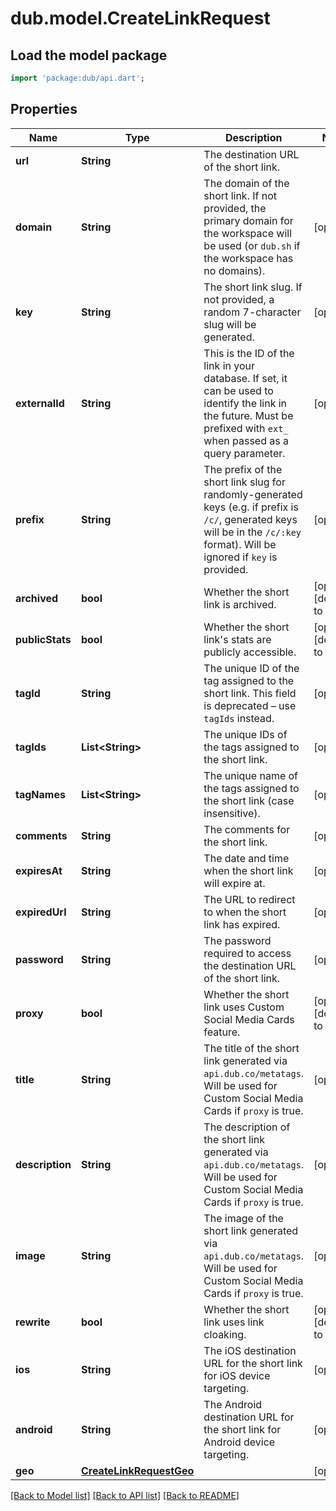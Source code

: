 # dub.model.CreateLinkRequest

## Load the model package
```dart
import 'package:dub/api.dart';
```

## Properties
Name | Type | Description | Notes
------------ | ------------- | ------------- | -------------
**url** | **String** | The destination URL of the short link. | 
**domain** | **String** | The domain of the short link. If not provided, the primary domain for the workspace will be used (or `dub.sh` if the workspace has no domains). | [optional] 
**key** | **String** | The short link slug. If not provided, a random 7-character slug will be generated. | [optional] 
**externalId** | **String** | This is the ID of the link in your database. If set, it can be used to identify the link in the future. Must be prefixed with `ext_` when passed as a query parameter. | [optional] 
**prefix** | **String** | The prefix of the short link slug for randomly-generated keys (e.g. if prefix is `/c/`, generated keys will be in the `/c/:key` format). Will be ignored if `key` is provided. | [optional] 
**archived** | **bool** | Whether the short link is archived. | [optional] [default to false]
**publicStats** | **bool** | Whether the short link's stats are publicly accessible. | [optional] [default to false]
**tagId** | **String** | The unique ID of the tag assigned to the short link. This field is deprecated – use `tagIds` instead. | [optional] 
**tagIds** | **List&lt;String&gt;** | The unique IDs of the tags assigned to the short link. | [optional] 
**tagNames** | **List&lt;String&gt;** | The unique name of the tags assigned to the short link (case insensitive). | [optional] 
**comments** | **String** | The comments for the short link. | [optional] 
**expiresAt** | **String** | The date and time when the short link will expire at. | [optional] 
**expiredUrl** | **String** | The URL to redirect to when the short link has expired. | [optional] 
**password** | **String** | The password required to access the destination URL of the short link. | [optional] 
**proxy** | **bool** | Whether the short link uses Custom Social Media Cards feature. | [optional] [default to false]
**title** | **String** | The title of the short link generated via `api.dub.co/metatags`. Will be used for Custom Social Media Cards if `proxy` is true. | [optional] 
**description** | **String** | The description of the short link generated via `api.dub.co/metatags`. Will be used for Custom Social Media Cards if `proxy` is true. | [optional] 
**image** | **String** | The image of the short link generated via `api.dub.co/metatags`. Will be used for Custom Social Media Cards if `proxy` is true. | [optional] 
**rewrite** | **bool** | Whether the short link uses link cloaking. | [optional] [default to false]
**ios** | **String** | The iOS destination URL for the short link for iOS device targeting. | [optional] 
**android** | **String** | The Android destination URL for the short link for Android device targeting. | [optional] 
**geo** | [**CreateLinkRequestGeo**](CreateLinkRequestGeo.md) |  | [optional] 

[[Back to Model list]](../README.md#documentation-for-models) [[Back to API list]](../README.md#documentation-for-api-endpoints) [[Back to README]](../README.md)



